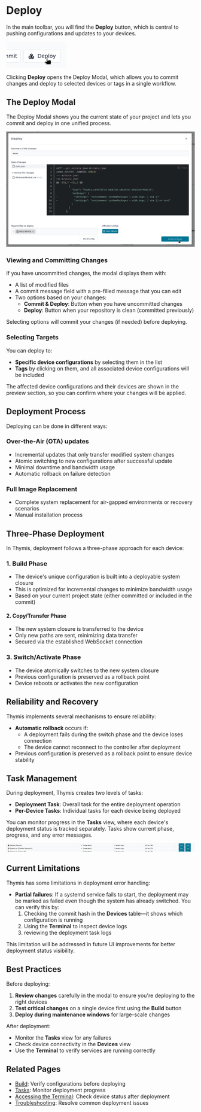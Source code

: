 # Deploy

In the main toolbar, you will find the **Deploy** button, which is central to pushing configurations and updates to your devices.

![Deploy Button](./deploy-button.png)

Clicking **Deploy** opens the Deploy Modal, which allows you to commit changes and deploy to selected devices or tags in a single workflow.

## The Deploy Modal

The Deploy Modal shows you the current state of your project and lets you commit and deploy in one unified process.

![Deploy Modal](./deploy-modal.png)

### Viewing and Committing Changes

If you have uncommitted changes, the modal displays them with:
- A list of modified files
- A commit message field with a pre-filled message that you can edit
- Two options based on your changes:
  - **Commit & Deploy**: Button when you have uncommitted changes
  - **Deploy**: Button when your repository is clean (committed previously)

Selecting options will commit your changes (if needed) before deploying.

### Selecting Targets

You can deploy to:
- **Specific device configurations** by selecting them in the list
- **Tags** by clicking on them, and all associated device configurations will be included

The affected device configurations and their devices are shown in the preview section, so you can confirm where your changes will be applied.

## Deployment Process

Deploying can be done in different ways:

### Over-the-Air (OTA) updates
- Incremental updates that only transfer modified system changes
- Atomic switching to new configurations after successful update
- Minimal downtime and bandwidth usage
- Automatic rollback on failure detection

### Full Image Replacement
- Complete system replacement for air-gapped environments or recovery scenarios
- Manual installation process

## Three-Phase Deployment
In Thymis, deployment follows a three-phase approach for each device:

### 1. Build Phase
- The device's unique configuration is built into a deployable system closure
- This is optimized for incremental changes to minimize bandwidth usage
- Based on your current project state (either committed or included in the commit)

#### 2. Copy/Transfer Phase
- The new system closure is transferred to the device
- Only new paths are sent, minimizing data transfer
- Secured via the established WebSocket connection

### 3. Switch/Activate Phase
- The device atomically switches to the new system closure
- Previous configuration is preserved as a rollback point
- Device reboots or activates the new configuration

## Reliability and Recovery

Thymis implements several mechanisms to ensure reliability:

- **Automatic rollback** occurs if:
  - A deployment fails during the switch phase and the device loses connection
  - The device cannot reconnect to the controller after deployment
- Previous configuration is preserved as a rollback point to ensure device stability

## Task Management

During deployment, Thymis creates two levels of tasks:

- **Deployment Task**: Overall task for the entire deployment operation
- **Per-Device Tasks**: Individual tasks for each device being deployed

You can monitor progress in the **Tasks** view, where each device's deployment status is tracked separately. Tasks show current phase, progress, and any error messages.

![Deployment Tasks](./deployment-tasks.png)

## Current Limitations

Thymis has some limitations in deployment error handling:

- **Partial failures**: If a systemd service fails to start, the deployment may be marked as failed even though the system has already switched. You can verify this by:
  1. Checking the commit hash in the **Devices** table—it shows which configuration is running
  2. Using the **Terminal** to inspect device logs
  3. reviewing the deployment task logs

This limitation will be addressed in future UI improvements for better deployment status visibility.

## Best Practices

Before deploying:
1. **Review changes** carefully in the modal to ensure you're deploying to the right devices
2. **Test critical changes** on a single device first using the **Build** button
3. **Deploy during maintenance windows** for large-scale changes

After deployment:
- Monitor the **Tasks** view for any failures
- Check device connectivity in the **Devices** view
- Use the **Terminal** to verify services are running correctly

## Related Pages

- [Build](build.md): Verify configurations before deploying
- [Tasks](tasks.md): Monitor deployment progress
- [Accessing the Terminal](../../device-lifecycle/ssh-terminal.md): Check device status after deployment
- [Troubleshooting](../../device-lifecycle/troubleshooting.md): Resolve common deployment issues
